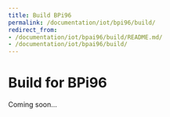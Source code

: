 ```yaml
---
title: Build BPi96
permalink: /documentation/iot/bpi96/build/
redirect_from:
- /documentation/iot/bpai96/build/README.md/
- /documentation/iot/bpai96/build/
---
```

# Build for BPi96

Coming soon...
